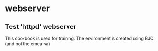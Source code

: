 # webserver

## Test 'httpd' webserver
This cookbook is used for training.  The environment is created using BJC (and not the emea-sa)

